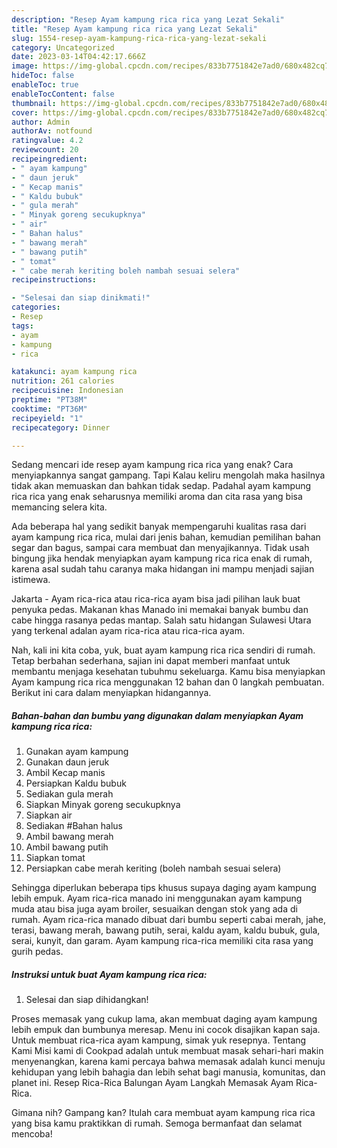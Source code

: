 ```yaml
---
description: "Resep Ayam kampung rica rica yang Lezat Sekali"
title: "Resep Ayam kampung rica rica yang Lezat Sekali"
slug: 1554-resep-ayam-kampung-rica-rica-yang-lezat-sekali
category: Uncategorized
date: 2023-03-14T04:42:17.666Z
image: https://img-global.cpcdn.com/recipes/833b7751842e7ad0/680x482cq70/ayam-kampung-rica-rica-foto-resep-utama.jpg
hideToc: false
enableToc: true
enableTocContent: false
thumbnail: https://img-global.cpcdn.com/recipes/833b7751842e7ad0/680x482cq70/ayam-kampung-rica-rica-foto-resep-utama.jpg
cover: https://img-global.cpcdn.com/recipes/833b7751842e7ad0/680x482cq70/ayam-kampung-rica-rica-foto-resep-utama.jpg
author: Admin
authorAv: notfound
ratingvalue: 4.2
reviewcount: 20
recipeingredient:
- " ayam kampung"
- " daun jeruk"
- " Kecap manis"
- " Kaldu bubuk"
- " gula merah"
- " Minyak goreng secukupknya"
- " air"
- " Bahan halus"
- " bawang merah"
- " bawang putih"
- " tomat"
- " cabe merah keriting boleh nambah sesuai selera"
recipeinstructions:

- "Selesai dan siap dinikmati!"
categories:
- Resep
tags:
- ayam
- kampung
- rica

katakunci: ayam kampung rica 
nutrition: 261 calories
recipecuisine: Indonesian
preptime: "PT38M"
cooktime: "PT36M"
recipeyield: "1"
recipecategory: Dinner

---
```



Sedang mencari ide resep ayam kampung rica rica yang enak? Cara menyiapkannya sangat gampang. Tapi Kalau keliru mengolah maka hasilnya tidak akan memuaskan dan bahkan tidak sedap. Padahal ayam kampung rica rica yang enak seharusnya memiliki aroma dan cita rasa yang bisa memancing selera kita.


Ada beberapa hal yang sedikit banyak mempengaruhi kualitas rasa dari ayam kampung rica rica, mulai dari jenis bahan, kemudian pemilihan bahan segar dan bagus, sampai cara membuat dan menyajikannya. Tidak usah bingung jika hendak menyiapkan ayam kampung rica rica enak di rumah, karena asal sudah tahu caranya maka hidangan ini mampu menjadi sajian istimewa.

Jakarta - Ayam rica-rica atau rica-rica ayam bisa jadi pilihan lauk buat penyuka pedas. Makanan khas Manado ini memakai banyak bumbu dan cabe hingga rasanya pedas mantap. Salah satu hidangan Sulawesi Utara yang terkenal adalan ayam rica-rica atau rica-rica ayam.


Nah, kali ini kita coba, yuk, buat ayam kampung rica rica sendiri di rumah. Tetap berbahan sederhana, sajian ini dapat memberi manfaat untuk membantu menjaga kesehatan tubuhmu sekeluarga. Kamu bisa menyiapkan Ayam kampung rica rica menggunakan 12 bahan dan 0 langkah pembuatan. Berikut ini cara dalam menyiapkan hidangannya.

<!--inarticleads1-->

##### Bahan-bahan dan bumbu yang digunakan dalam menyiapkan Ayam kampung rica rica:

1. Gunakan  ayam kampung
1. Gunakan  daun jeruk
1. Ambil  Kecap manis
1. Persiapkan  Kaldu bubuk
1. Sediakan  gula merah
1. Siapkan  Minyak goreng secukupknya
1. Siapkan  air
1. Sediakan  #Bahan halus
1. Ambil  bawang merah
1. Ambil  bawang putih
1. Siapkan  tomat
1. Persiapkan  cabe merah keriting (boleh nambah sesuai selera)


Sehingga diperlukan beberapa tips khusus supaya daging ayam kampung lebih empuk. Ayam rica-rica manado ini menggunakan ayam kampung muda atau bisa juga ayam broiler, sesuaikan dengan stok yang ada di rumah. Ayam rica-rica manado dibuat dari bumbu seperti cabai merah, jahe, terasi, bawang merah, bawang putih, serai, kaldu ayam, kaldu bubuk, gula, serai, kunyit, dan garam. Ayam kampung rica-rica memiliki cita rasa yang gurih pedas. 

<!--inarticleads2-->

##### Instruksi untuk buat Ayam kampung rica rica:


1. Selesai dan siap dihidangkan!

Proses memasak yang cukup lama, akan membuat daging ayam kampung lebih empuk dan bumbunya meresap. Menu ini cocok disajikan kapan saja. Untuk membuat rica-rica ayam kampung, simak yuk resepnya. Tentang Kami Misi kami di Cookpad adalah untuk membuat masak sehari-hari makin menyenangkan, karena kami percaya bahwa memasak adalah kunci menuju kehidupan yang lebih bahagia dan lebih sehat bagi manusia, komunitas, dan planet ini. Resep Rica-Rica Balungan Ayam Langkah Memasak Ayam Rica-Rica. 

Gimana nih? Gampang kan? Itulah cara membuat ayam kampung rica rica yang bisa kamu praktikkan di rumah. Semoga bermanfaat dan selamat mencoba!
